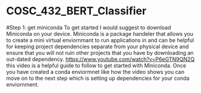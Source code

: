 # COSC_432_BERT_Classifier
#Step 1: get miniconda
To get started I would suggest to download Miniconda on your device. Miniconda is a package handeler that allows you to create a mini virtual enviornmant to run applications in and can be helpful for keeping project dependencies separate from your physical device and ensure that you will not ruin other projects that you have by downloading an out-dated dependency. 
https://www.youtube.com/watch?v=P6eGTN9QN2Q 
this video is a helpful guide to follow to get started with Miniconda. Once you have created a conda enviormnet like how the video shows you can move on to the next step which is setting up dependencies for your conda enviornment. 

